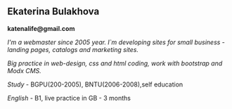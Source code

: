 ## Ekaterina Bulakhova

__katenalife@gmail.com__

_I'm a webmaster since 2005 year. I`m developing sites for small business - landing pages, catalogs and marketing sites._  

_Big practice in web-design, css and html coding, work with  bootstrap and Modx CMS._
      
*Study* - BGPU(200-2005), BNTU(2006-2008),self education

*English* - B1, live practice in GB - 3 months

